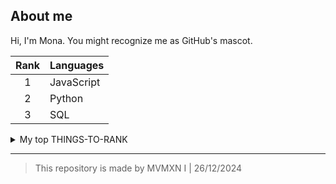 ## About me

Hi, I'm Mona. You might recognize me as GitHub's mascot.

| Rank | Languages |
|:----:|-----------|
|     1| JavaScript|
|     2| Python    |
|     3| SQL       |

<details>
<summary>My top THINGS-TO-RANK</summary>

1. Javascript
2. Python
3. SQL

</details>

---
> This repository is made by MVMXN I | 26/12/2024

